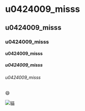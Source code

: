 # u0424009_misss
## u0424009_misss
### u0424009_misss
#### u0424009_misss
##### u0424009_misss
###### u0424009_misss
:smile:

![貓](貓.jpg)
